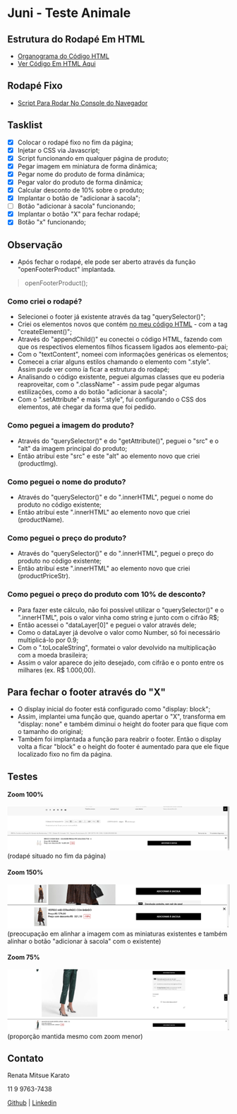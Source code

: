 # Juni - Teste Animale

## Estrutura do Rodapé Em HTML

- [Organograma do Código HTML](https://whimsical.com/embed/H8xjMLif1GLHBTZzA9Ex1u)
- [Ver Código Em HTML Aqui](http://google.com/)

## Rodapé Fixo

- [Script Para Rodar No Console do Navegador](http://google.com/)

## Tasklist

- [x] Colocar o rodapé fixo no fim da página;
- [x] Injetar o CSS via Javascript;
- [x] Script funcionando em qualquer página de produto;
- [x] Pegar imagem em miniatura de forma dinâmica;
- [x] Pegar nome do produto de forma dinâmica;
- [x] Pegar valor do produto de forma dinâmica;
- [x] Calcular desconto de 10% sobre o produto;
- [x] Implantar o botão de "adicionar à sacola";
- [ ] Botão "adicionar à sacola" funcionando;
- [x] Implantar o botão "X" para fechar rodapé;
- [x] Botão "x" funcionando;

## Observação

- Após fechar o rodapé, ele pode ser aberto através da função "openFooterProduct" implantada.

> openFooterProduct();

### Como criei o rodapé?

- Selecionei o footer já existente através da tag "querySelector()";
- Criei os elementos novos que contém [no meu código HTML](http://google.com/) - com a tag "createElement()";
- Através do "appendChild()" eu conectei o código HTML, fazendo com que os respectivos elementos filhos ficassem ligados aos elemento-pai;
- Com o "textContent", nomeei com informações genéricas os elementos;
- Comecei a criar alguns estilos chamando o elemento com ".style". Assim pude ver como ía ficar a estrutura do rodapé;
- Analisando o código existente, peguei algumas classes que eu poderia reaproveitar, com o ".className" - assim pude pegar algumas estilizações, como a do botão "adicionar à sacola";
- Com o ".setAttribute" e mais ".style", fui configurando o CSS dos elementos, até chegar da forma que foi pedido.

### Como peguei a imagem do produto?

- Através do "querySelector()" e do "getAttribute()", peguei o "src" e o "alt" da imagem principal do produto;
- Então atribuí este "src" e este "alt" ao elemento novo que criei (productImg).

### Como peguei o nome do produto?

- Através do "querySelector()" e do ".innerHTML", peguei o nome do produto no código existente;
- Então atribuí este ".innerHTML" ao elemento novo que criei (productName).

### Como peguei o preço do produto?

- Através do "querySelector()" e do ".innerHTML", peguei o preço do produto no código existente;
- Então atribuí este ".innerHTML" ao elemento novo que criei (productPriceStr).

### Como peguei o preço do produto com 10% de desconto?

- Para fazer este cálculo, não foi possível utilizar o "querySelector()" e o ".innerHTML", pois o valor vinha como string e junto com o cifrão R$;
- Então acessei o "dataLayer[0]" e peguei o valor através dele;
- Como o dataLayer já devolve o valor como Number, só foi necessário multiplicá-lo por 0.9;
- Com o ".toLocaleString", formatei o valor devolvido na multiplicação com a moeda brasileira;
- Assim o valor aparece do jeito desejado, com cifrão e o ponto entre os milhares (ex. R$ 1.000,00).

## Para fechar o footer através do "X"

- O display inicial do footer está configurado como "display: block";
- Assim, implantei uma função que, quando apertar o "X", transforma em "display: none" e também diminui o height do footer para que fique com o tamanho do original;
- Também foi implantada a função para reabrir o footer. Então o display volta a ficar "block" e o height do footer é aumentado para que ele fique localizado fixo no fim da página.

## Testes

#### Zoom 100%
![](https://github.com/rmkarato/juni/blob/main/imgs/rodape-implantado-1.png?w=512)
(rodapé situado no fim da página)

#### Zoom 150%
![](https://github.com/rmkarato/juni/blob/main/imgs/rodape-implantado-2.png?w=512)
(preocupação em alinhar a imagem com as miniaturas existentes e também alinhar o botão "adicionar à sacola" com o existente)

#### Zoom 75%
![](https://github.com/rmkarato/juni/blob/main/imgs/rodape-implantado-3.png?w=512)
(proporção mantida mesmo com zoom menor)

## Contato

Renata Mitsue Karato

11 9 9763-7438

[Github](https://github.com/rmkarato) | [Linkedin](https://www.linkedin.com/in/rmkarato/)

